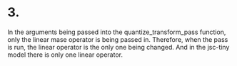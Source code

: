 # 3.
In the arguments being passed into the quantize_transform_pass function, only the linear mase operator is being passed in. Therefore, when the pass is run, the linear operator is the only one being changed. And in the jsc-tiny model there is only one linear operator. 
